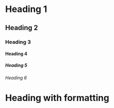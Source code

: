 # Heading 1
## Heading 2
### Heading 3
#### Heading 4
##### Heading 5
###### Heading 6

# Heading with **formatting**